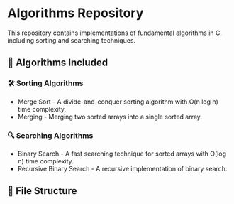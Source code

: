 # Algorithms Repository

This repository contains implementations of fundamental algorithms in C, including sorting and searching techniques.

## 📌 Algorithms Included

### 🛠 Sorting Algorithms
- Merge Sort - A divide-and-conquer sorting algorithm with O(n log n) time complexity.
- Merging - Merging two sorted arrays into a single sorted array.

### 🔍 Searching Algorithms
- Binary Search - A fast searching technique for sorted arrays with O(log n) time complexity.
- Recursive Binary Search - A recursive implementation of binary search.

## 📂 File Structure
